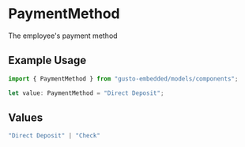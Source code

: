 # PaymentMethod

The employee's payment method

## Example Usage

```typescript
import { PaymentMethod } from "gusto-embedded/models/components";

let value: PaymentMethod = "Direct Deposit";
```

## Values

```typescript
"Direct Deposit" | "Check"
```